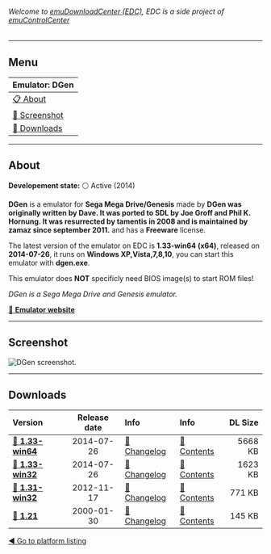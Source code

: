 ###### Welcome to [emuDownloadCenter (EDC)](https://github.com/PhoenixInteractiveNL/emuDownloadCenter/wiki/), EDC is a side project of [emuControlCenter](https://github.com/PhoenixInteractiveNL/emuControlCenter/wiki/)
***
## Menu
| **Emulator: DGen** |
|:---------|
| [:clipboard: About](#about) |
| [:sunrise: Screenshot](#screenshot) |
| [:floppy_disk: Downloads](#downloads) |
***
## About
**Developement state:** :white_circle: Active (2014)

**DGen** is a emulator for **Sega Mega Drive/Genesis** made by **DGen was originally written by Dave. It was ported to SDL by Joe Groff and Phil K. Hornung. It was resurrected by tamentis in 2008 and is maintained by zamaz since september 2011.** and has a **Freeware** license.

The latest version of the emulator on EDC is **1.33-win64 (x64)**, released on **2014-07-26**, it runs on **Windows XP,Vista,7,8,10**, you can start this emulator with **dgen.exe**.

This emulator does **NOT** specificly need BIOS image(s) to start ROM files!

_DGen is a Sega Mega Drive and Genesis emulator._

[:link: **Emulator website**](http://sourceforge.net/projects/dgen/)
***
## Screenshot
![](https://raw.githubusercontent.com/PhoenixInteractiveNL/emuDownloadCenter/master/hooks/dgen/emulator_screenshot_01.jpg "DGen screenshot.")
***
## Downloads
| Version  | Release date  | Info       | Info       | DL Size    |
|:---------|:-------------:|:-----------|:-----------|-----------:|
| [:floppy_disk: **1.33-win64**](https://github.com/PhoenixInteractiveNL/edc-repo0003/raw/master/dgen/1.33-win64.7z) | 2014-07-26 | [:page_facing_up: Changelog](https://github.com/PhoenixInteractiveNL/edc-repo0003/blob/master/dgen/1.33-win64_changelog.txt) | [:mag_right: Contents](https://github.com/PhoenixInteractiveNL/edc-repo0003/blob/master/dgen/1.33-win64_contents.txt) | 5668 KB |
| [:floppy_disk: **1.33-win32**](https://github.com/PhoenixInteractiveNL/edc-repo0003/raw/master/dgen/1.33-win32.7z) | 2014-07-26 | [:page_facing_up: Changelog](https://github.com/PhoenixInteractiveNL/edc-repo0003/blob/master/dgen/1.33-win32_changelog.txt) | [:mag_right: Contents](https://github.com/PhoenixInteractiveNL/edc-repo0003/blob/master/dgen/1.33-win32_contents.txt) | 1623 KB |
| [:floppy_disk: **1.31-win32**](https://github.com/PhoenixInteractiveNL/edc-repo0003/raw/master/dgen/1.31-win32.7z) | 2012-11-17 | [:page_facing_up: Changelog](https://github.com/PhoenixInteractiveNL/edc-repo0003/blob/master/dgen/1.31-win32_changelog.txt) | [:mag_right: Contents](https://github.com/PhoenixInteractiveNL/edc-repo0003/blob/master/dgen/1.31-win32_contents.txt) | 771 KB |
| [:floppy_disk: **1.21**](https://github.com/PhoenixInteractiveNL/edc-repo0003/raw/master/dgen/1.21.7z) | 2000-01-30 | [:page_facing_up: Changelog](https://github.com/PhoenixInteractiveNL/edc-repo0003/blob/master/dgen/1.21_changelog.txt) | [:mag_right: Contents](https://github.com/PhoenixInteractiveNL/edc-repo0003/blob/master/dgen/1.21_contents.txt) | 145 KB |

[:arrow_backward: Go to platform listing](https://github.com/PhoenixInteractiveNL/emuDownloadCenter/wiki/EDC-Platform-List)

